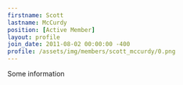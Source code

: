 ```yaml
---
firstname: Scott
lastname: McCurdy
position: [Active Member]
layout: profile
join_date: 2011-08-02 00:00:00 -400
profile: /assets/img/members/scott_mccurdy/0.png
---
```

Some information